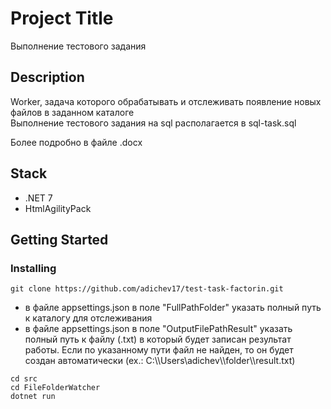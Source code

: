 # Project Title

Выполнение тестового задания

## Description

Worker, задача которого обрабатывать и отслеживать появление новых файлов в заданном каталоге <br />
Выполнение тестового задания на sql располагается в sql-task.sql

Более подробно в файле .docx

## Stack

- .NET 7
- HtmlAgilityPack

## Getting Started

### Installing

```
git clone https://github.com/adichev17/test-task-factorin.git
```
* в файле appsettings.json в поле "FullPathFolder" указать полный путь к каталогу для отслеживания
* в файле appsettings.json в поле "OutputFilePathResult" указать полный путь к файлу (.txt) в который будет записан результат работы. Если по указанному пути файл не найден, то он будет создан автоматически (ex.: C:\\\Users\\adichev\\\folder\\\result.txt)
```
cd src
cd FileFolderWatcher
dotnet run
```



